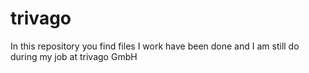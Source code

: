 # trivago
In this repository you find files I work have been done and I am still do during my job at trivago GmbH